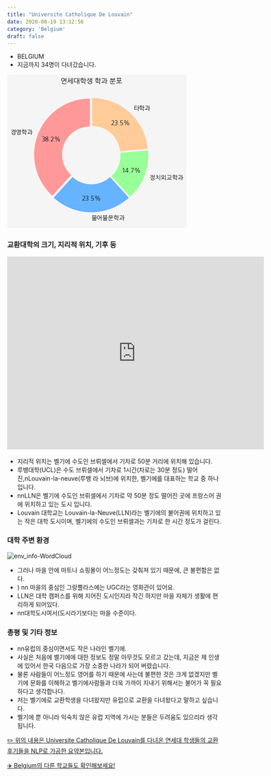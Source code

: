 ```yaml
---
title: "Universite Catholique De Louvain"
date: 2020-08-19 13:12:56
category: 'Belgium'
draft: false
---
```



* BELGIUM
* 지금까지 34명이 다녀갔습니다. 

![department-info](../plots/BE000001.png)
### 교환대학의 크기, 지리적 위치, 기후 등
<iframe
width="600"
height="450"
frameborder="0" style="border:0"
src="https://www.google.com/maps/embed/v1/place?key=AIzaSyC9e1AME-pVmWC4hBpFdu5S4dKzyepa3HQ&q=Universite+Catholique+De+Louvain&center=50.6696875,4.615590900000001&zoom=14" allowfullscreen>
</iframe>

* 지리적 위치는 벨기에 수도인 브뤼셀에서 기차로 50분 거리에 위치해 있습니다.
* 루뱅대학(UCL)은 수도 브뤼셀에서 기차로 1시간(차로는 30분 정도) 떨어진,nLouvain-la-neuve(루뱅 라 뇌브)에 위치한, 벨기에를 대표하는 학교 중 하나입니다.
* nnLLN은 벨기에 수도인 브뤼셀에서 기차로 약 50분 정도 떨어진 곳에 프랑스어 권에 위치하고 있는 도시 입니다.
* Louvain 대학교는 Louvain-la-Neuve(LLN)라는 벨기에의 불어권에 위치하고 있는 작은 대학 도시이며, 벨기에의 수도인 브뤼셀과는 기차로 한 시간 정도가 걸린다.


### 대학 주변 환경

![env_info-WordCloud](../univ_wordclouds_okt/env_info/BE000001_env_info_okt.png)

* 그러나 마을 안에 마트나 쇼핑몰이 어느정도는 갖춰져 있기 때문에, 큰 불편함은 없다.
* ) nn 마을의 중심인 그랑쁠라스에는 UGC라는 영화관이 있어요.
* LLN은 대학 캠퍼스를 위해 지어진 도시인지라 작긴 하지만 마을 자체가 생활에 편리하게 되어있다.
* nn대학도시여서(도시라기보다는 마을 수준이다.


### 총평 및 기타 정보 
* nn유럽의 중심이면서도 작은 나라인 벨기에.
* 사실은 처음에 벨기에에 대한 정보도 정말 아무것도 모르고 갔는데, 지금은 제 인생에 있어서 한국 다음으로 가장 소중한 나라가 되어 버렸습니다.
* 물론 사람들이 어느정도 영어를 하기 때문에 사는데 불편한 것은 크게 없겠지만 벨기에 문화를 이해하고 벨기에사람들과 더욱 가까이 지내기 위해서는 불어가 꼭 필요하다고 생각합나다.
* 저는 벨기에로 교환학생을 다녀왔지만 유럽으로 교환을 다녀왔다고 말하고 싶습니다.
* 벨기에 뿐 아니라 익숙치 않은 유럽 지역에 가시는 분들은 두려움도 있으리라 생각됩니다.


[✏️ 위의 내용은 Universite Catholique De Louvain를 다녀온 연세대 학생들의 교환 후기들을 NLP로 가공한 요약본입니다.](http://oia.yonsei.ac.kr/partner/expReport.asp?ucode=BE000001&bgbn=A)

[✈️ Belgium의 다른 학교들도 확인해보세요!](https://yonsei-exchange.netlify.app/?category=Belgium)
